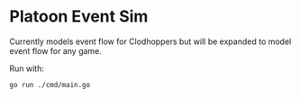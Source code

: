 # Platoon Event Sim

Currently models event flow for Clodhoppers but will be expanded to model event flow for any game.

Run with:

```bash
go run ./cmd/main.go
```
